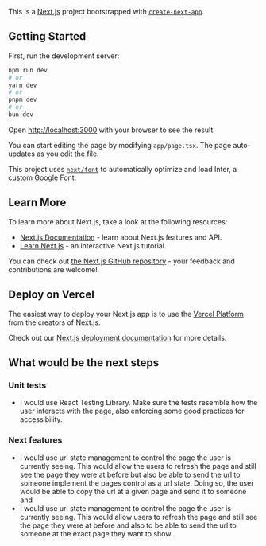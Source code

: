 This is a [Next.js](https://nextjs.org/) project bootstrapped with [`create-next-app`](https://github.com/vercel/next.js/tree/canary/packages/create-next-app).

## Getting Started

First, run the development server:

```bash
npm run dev
# or
yarn dev
# or
pnpm dev
# or
bun dev
```

Open [http://localhost:3000](http://localhost:3000) with your browser to see the result.

You can start editing the page by modifying `app/page.tsx`. The page auto-updates as you edit the file.

This project uses [`next/font`](https://nextjs.org/docs/basic-features/font-optimization) to automatically optimize and load Inter, a custom Google Font.

## Learn More

To learn more about Next.js, take a look at the following resources:

- [Next.js Documentation](https://nextjs.org/docs) - learn about Next.js features and API.
- [Learn Next.js](https://nextjs.org/learn) - an interactive Next.js tutorial.

You can check out [the Next.js GitHub repository](https://github.com/vercel/next.js/) - your feedback and contributions are welcome!

## Deploy on Vercel

The easiest way to deploy your Next.js app is to use the [Vercel Platform](https://vercel.com/new?utm_medium=default-template&filter=next.js&utm_source=create-next-app&utm_campaign=create-next-app-readme) from the creators of Next.js.

Check out our [Next.js deployment documentation](https://nextjs.org/docs/deployment) for more details.

## What would be the next steps

### Unit tests
- I would use React Testing Library. Make sure the tests resemble how the user interacts with the page, also enforcing some good practices for accessibility.

### Next features
- I would use url state management to control the page the user is currently seeing. This would allow the users to refresh the page and still see the page they were at before but also be able to send the url to someone   implement the pages control as a url state. Doing so, the user would be able to copy the url at a given page and send it to someone and 
- I would use url state management to control the page the user is currently seeing. This would allow users to refresh the page and still see the page they were at before and also to be able to send the url to someone at the exact page they want to show.
